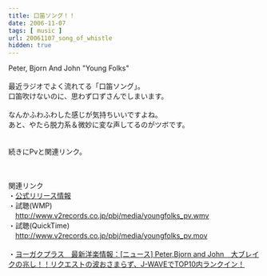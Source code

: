 ```yaml
---
title: 口笛ソング！！
date: 2006-11-07
tags: [ music ]
url: 20061107_song_of_whistle
hidden: true
---
```

Peter, Bjorn And John "Young Folks"<br />
<br />
最近ラジオでよく流れてる「口笛ソング」。<br />
口笛吹けないのに、思わず口ずさんでしまいます。<br />
<br />
なんかふわふわした感じが気持ちいいですよね。<br />
あと、やたら脱力系＆微妙に変な声してるのがツボです。<br />
<br />
<br />
続きにPvと関連リンク。<a></a>
<!--more-->
<br />
<br />
関連リンク<br />
・<a href="http://www.v2records.co.jp/release/item/464">公式リリース情報</a><br />
・試聴(WMP)<br />
　<a href="http://www.v2records.co.jp/pbj/media/youngfolks_pv.wmv">http://www.v2records.co.jp/pbj/media/youngfolks_pv.wmv</a><br />
・試聴(QuickTime)<br />
　<a href="http://www.v2records.co.jp/pbj/media/youngfolks_pv.mov">http://www.v2records.co.jp/pbj/media/youngfolks_pv.mov</a><br />
<br />
・<a href="http://blog.eplus.co.jp/yo-gaku/2006-10-26">ヨーガクプラス　最新洋楽情報：[ニュース] Peter,Bjorn and John　大ブレイクの兆し！！リクエストの波おさまらず、J-WAVEでTOP10内ランクイン！</a>
